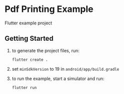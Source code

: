 # Pdf Printing Example

Flutter example project

## Getting Started

1. to generate the project files, run:

   ```
   flutter create .
   ```

2. set `minSdkVersion` to 19 in `android/app/build.gradle`

3. to run the example, start a simulator and run:
   ```
   flutter run
   ```
